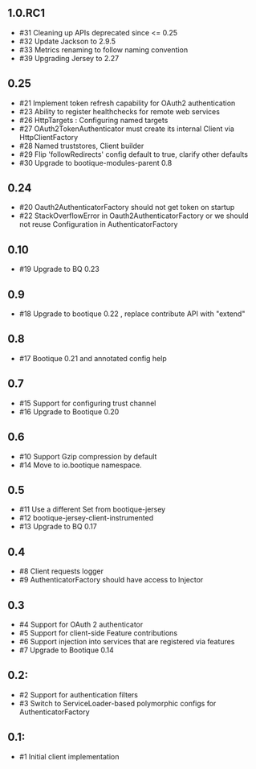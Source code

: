 ## 1.0.RC1

* #31 Cleaning up APIs deprecated since <= 0.25
* #32 Update Jackson to 2.9.5
* #33 Metrics renaming to follow naming convention
* #39 Upgrading Jersey to 2.27

## 0.25

* #21 Implement token refresh capability for OAuth2 authentication
* #23 Ability to register healthchecks for remote web services
* #26 HttpTargets : Configuring named targets
* #27 OAuth2TokenAuthenticator must create its internal Client via HttpClientFactory
* #28 Named truststores, Client builder
* #29 Flip 'followRedirects' config default to true, clarify other defaults
* #30 Upgrade to bootique-modules-parent 0.8

## 0.24

* #20 Oauth2AuthenticatorFactory should not get token on startup
* #22 StackOverflowError in Oauth2AuthenticatorFactory or we should not reuse Configuration in AuthenticatorFactory

## 0.10

* #19 Upgrade to BQ 0.23 

## 0.9

* #18 Upgrade to bootique 0.22 , replace contribute API with "extend"

## 0.8

* #17 Bootique 0.21 and annotated config help

## 0.7

* #15 Support for configuring trust channel
* #16 Upgrade to Bootique 0.20

## 0.6

* #10 Support Gzip compression by default
* #14 Move to io.bootique namespace.

## 0.5

* #11  Use a different Set<Feature> from bootique-jersey
* #12 bootique-jersey-client-instrumented
* #13 Upgrade to BQ 0.17

## 0.4

* #8 Client requests logger
* #9 AuthenticatorFactory should have access to Injector

## 0.3

* #4 Support for OAuth 2 authenticator
* #5 Support for client-side Feature contributions
* #6 Support injection into services that are registered via features
* #7 Upgrade to Bootique 0.14

## 0.2:

* #2 Support for authentication filters
* #3 Switch to ServiceLoader-based polymorphic configs for AuthenticatorFactory

## 0.1:

* #1 Initial client implementation
